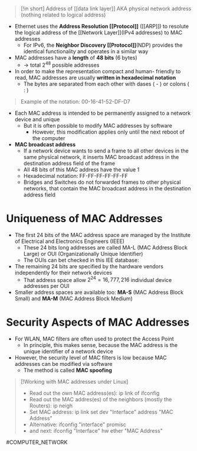 >[!in short]
>Address of [[data link layer]]
>AKA physical network address (nothing related to logical address)

* Ethernet uses the **Address Resolution [[Protocol]]** ([[ARP]]) to resolute the logical address of the [[Network Layer]](IPv4 addresses) to MAC addresses
	* For IPv6, the **Neighbor Discovery [[Protocol]]**(NDP) provides the identical functionality and operates in a similar way
* MAC addresses have a **length** of **48 bits** (6 bytes)
	* -> total $2^{48}$ possible addresses
* In order to make the representation compact and human- friendly to read, MAC addresses are usually **written in hexadecimal notation**
	* The bytes are separated from each other with dases ( - ) or colons ( : ) 
>Example of the notation: 00-16-41-52-DF-D7
* Each MAC address is intended to be permanently assigned to a network device and unique
	* But it is often possible to modify MAC addresses by software
		* However, this modification applies only until the next reboot of the computer
* **MAC broadcast address**
	* If a network device wants to send a frame to all other devices in the same physical network, it inserts MAC broadcast address in the destination address field of the frame
	* All 48 bits of this MAC address have the value 1
	* Hexadecimal notation: FF-FF-FF-FF-FF-FF
	* Bridges and Switches do not forwarded frames to other physical networks, that contain the MAC broadcast address in the destination address field
# Uniqueness of MAC Addresses
* The first 24 bits of the MAC address space are managed by the Institute of Electrical and Electronics Engineers (IEEE)
	* These 24 bits long addresses are called MA-L (MAC Address Block Large) or OUI (Organizationally Unique Identifier)
	* The OUIs can bet checked in this IEE database:
* The remaining 24 bits are specified by the hardware vendors independently for their network devices
	* That address space allow $2^{24}=16,777,216$ individual device addresses per OUI
* Smaller address spaces are available too: **MA-S** (MAC Address Block Small) and **MA-M** (MAC Address Block Medium)
# Security Aspects of MAC Addresses
* For WLAN, MAC filters are often used to protect the Access Point
	* In principle, this makes sense, because the MAC address is the unique identifier of a network device
* However, the security level of MAC filters is low because MAC addresses can be modified via software
	* The method is called **MAC spoofing**
>[!Working with MAC addresses under Linux]
>- Read out the own MAC address(es): ip link of ifconfig
>- Read out the MAC addres(es) of the neighbors (mostly the Routers): ip neigh
>- Set MAC address: ip link set dev "Interface" address "MAC Address"
>- Alternative: ifconfig "interface" promisc 
>- and next: ifconfig "Interface" hw ether "MAC Address"



#COMPUTER_NETWORK 